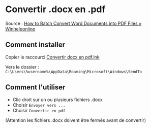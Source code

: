 # Convertir .docx en .pdf

Source : [How to Batch Convert Word Documents into PDF Files » Winhelponline][source]

## Comment installer

Copier le raccourci [Convertir docx en pdf.lnk](./Convertir%20docx%20en%20pdf.lnk)

Vers le dossier : `C:\Users\%username%\AppData\Roaming\Microsoft\Windows\SendTo`

## Comment l'utiliser

- Clic droit sur un ou plusieurs fichiers .docx
- Choisir `Envoyer vers ...`
- Choisir `Convertir en pdf`

(Attention les fichiers .docx doivent être fermés avant de convertir)

<!-- Sources -->

[source]: https://www.winhelponline.com/blog/how-to-batch-convert-word-documents-into-pdf-files/